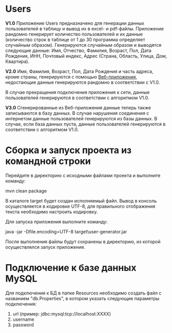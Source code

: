 # Users

<b>V1.0</b>
Приложение Users предназначено для генерации данных пользователей в таблицу и вывод их в excel- и pdf-файлы.
Приложение рандомно генерирует количество пользователей и их данные (количество строк в таблице от 1 до 30 программа определяет 
случайным образом).
Генерируются случайным образом и выводятся следующие данные: Имя, Отчество, Фамилия, Возраст, Пол, Дата Рождения, ИНН, 
Почтовый индекс, Адрес (Страна, Область, Улица, Дом, Квартира).

<b>V2.0</b>
Имя, Фамилия, Возраст, Пол, Дата Рождения и часть адреса, кроме страны, генерируются с помощью [Веб-приложения](https://randomuser.me/),
недостающие данные генерируются рандомно в соответствии с V1.0.

В случае прекращения подключения приложения к сети, данные пользователей генерируются в соответствии с алгоритмом V1.0.

<b>V3.0</b>
Сгенерированные из Веб-приложения данные теперь также записываются в базу данных. В случае нарушения соединения с интернетом данные пользователей генерируются из базы данных. В случае, если база данных пуста, данные пользователей генерируются в соответствии с алгоритмом V1.0.

<h1>Сборка и запуск проекта из командной строки</h1>

Перейдите в директорию с исходными файлами проекта и выполните команду:

mvn clean package

В каталоге target будет создан исполняемый файл.
Вывод в консоль осуществляется в кодировке UTF-8, для правильного отображения текста необходимо настроить кодировку.

Для запуска приложения выполните команду:

java -jar -Dfile.encoding=UTF-8 target\user-generator.jar

После выполнения файлы будут сохранены в директорию, из которой осуществлялся запуск приложения.


<h1>Подключение к базе данных MySQL</h1>

Для подключения к БД в папке Resources необходимо создать файл с названием "db.Properties", в котором указать следующие параметры подключения:
1. url (пример: jdbc:mysql:tcp://localhost:ХХХХ)
2. username
3. password
